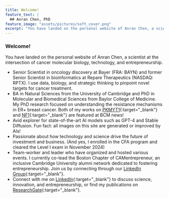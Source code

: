```yaml
---
title: Welcome!
feature_text: |
  ## Anran Chen, PhD
feature_image: "assets/pictures/soft_cover.png"
excerpt: "You have landed on the personal website of Anran Chen, a scientist at the intersection of cancer molecular biology, technology, and entrepreneurship."
---
```


### Welcome!
You have landed on the personal website of Anran Chen, a scientist at the intersection of cancer molecular biology, technology, and entrepreneurship.

- Senior Scientist in oncology discovery at Bayer (FRA: BAYN) and former Senior Scientist in bioinformatics at Repare Therapeutics (NASDAQ: RPTX). I use data, biology, and strategic thinking to pinpoint novel targets for cancer treatment.
- BA in Natural Sciences from the University of Cambridge and PhD in Molecular and Biomedical Sciences from Baylor College of Medicine. My PhD research focused on understanding the resistance mechanisms in ER+ breast cancer. Both of my works on [PKMYT1](https://www.bcm.edu/news/pkmyt1-a-potential-achilles-heel-of-treatment-resistant-er-breast-cancers-with-the-poorest-prognosis){:target="_blank"} and [NF1](https://www.bcm.edu/news/one-step-closer-to-improving-er-breast-cancer-patients-response-to-therapy){:target="_blank"} are featured at BCM news!
- Avid explorer for state-of-the-art AI models such as GPT-4 and Stable Diffusion. Fun fact: all images on this site are generated or improved by AIs!
- Passionate about how technology and science drive the future of investment and business. (And yes, I enrolled in the CFA program and cleared the Level I exam in November 2024)
- Team-worker and leader who have organized and hosted various events. I currently co-lead the Boston Chapter of  CAMentrepreneur, an inclusive Cambridge University alumni network dedicated to fostering entrepreneurship. Join us by connecting through our [LinkedIn Group](https://www.linkedin.com/groups/13026165/){:target="_blank"}.
- Connect with me on [LinkedIn](https://www.linkedin.com/in/anran-chen-ph-d-6386a5a9/){:target="_blank"} to discuss science, innovation, and entrepreneurship, or find my publications on [ResearchGate](https://www.researchgate.net/profile/Anran-Chen-6){:target="_blank"}.
